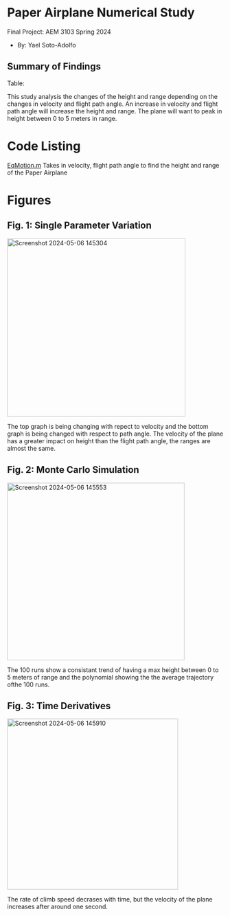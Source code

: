   # Paper Airplane Numerical Study
  Final Project: AEM 3103 Spring 2024

  - By: Yael Soto-Adolfo

  ## Summary of Findings
  Table:

  This study analysis the changes of the height and range depending on the changes in velocity and flight path angle.
  An increase in velocity and flight path angle will increase the height and range. The plane will want to peak in height      between 0 to 5 meters in range. 
 
  # Code Listing 
  [EqMotion.m](EqMotion.m)
  Takes in velocity, flight path angle to find the height and range of the Paper Airplane

  # Figures

  ## Fig. 1: Single Parameter Variation
  <img width="415" alt="Screenshot 2024-05-06 145304" src="https://github.com/YaelSoto12/aem3103_final/assets/167140630/d3de6644-bb84-44dd-8294-68c1a5fd7b76">


  The top graph is being changing with repect to velocity and the bottom graph is being changed with respect to path angle.
  The velocity of the plane has a greater impact on height than the flight path angle, the ranges are almost the same.

  ## Fig. 2: Monte Carlo Simulation
  <img width="413" alt="Screenshot 2024-05-06 145553" src="https://github.com/YaelSoto12/aem3103_final/assets/167140630/93c46d11-6f98-4cfe-ba07-574e62d937af">


  The 100 runs show a consistant trend of having a max height between 0 to 5 meters of range and the polynomial showing the
  the average trajectory ofthe 100 runs.

 ## Fig. 3: Time Derivatives
<img width="398" alt="Screenshot 2024-05-06 145910" src="https://github.com/YaelSoto12/aem3103_final/assets/167140630/bb462415-cb94-4ad3-a7ee-697fc8382c22">



 The rate of climb speed decrases with time, but the velocity of the plane increases after around one second.
